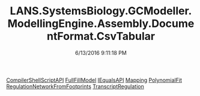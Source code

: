 ﻿---
title: LANS.SystemsBiology.GCModeller.ModellingEngine.Assembly.DocumentFormat.CsvTabular
date: 6/13/2016 9:11:18 PM
---

[CompilerShellScriptAPI](T-LANS.SystemsBiology.GCModeller.ModellingEngine.Assembly.DocumentFormat.CsvTabular.CompilerShellScriptAPI.html)
[FullFillModel](T-LANS.SystemsBiology.GCModeller.ModellingEngine.Assembly.DocumentFormat.CsvTabular.FullFillModel.html)
[IEqualsAPI](T-LANS.SystemsBiology.GCModeller.ModellingEngine.Assembly.DocumentFormat.CsvTabular.IEqualsAPI.html)
[Mapping](T-LANS.SystemsBiology.GCModeller.ModellingEngine.Assembly.DocumentFormat.CsvTabular.Mapping.html)
[PolynomialFit](T-LANS.SystemsBiology.GCModeller.ModellingEngine.Assembly.DocumentFormat.CsvTabular.PolynomialFit.html)
[RegulationNetworkFromFootprints](T-LANS.SystemsBiology.GCModeller.ModellingEngine.Assembly.DocumentFormat.CsvTabular.RegulationNetworkFromFootprints.html)
[TranscriptRegulation](T-LANS.SystemsBiology.GCModeller.ModellingEngine.Assembly.DocumentFormat.CsvTabular.TranscriptRegulation.html)
